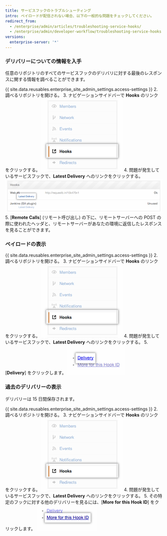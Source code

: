 ```yaml
---
title: サービスフックのトラブルシューティング
intro: ペイロードが配信されない場合、以下の一般的な問題をチェックしてください。
redirect_from:
  - /enterprise/admin/articles/troubleshooting-service-hooks/
  - /enterprise/admin/developer-workflow/troubleshooting-service-hooks
versions:
  enterprise-server: '*'
---
```


### デリバリーについての情報を入手

任意のリポジトリのすべてのサービスフックのデリバリに対する最後のレスポンスに関する情報を調べることができます。

{{ site.data.reusables.enterprise_site_admin_settings.access-settings }}
2. 調べるリポジトリを開ける。
3. ナビゲーションサイドバーで **Hooks** のリンクをクリックする。 ![フックのサイドバー](/assets/images/enterprise/settings/Enterprise-Hooks-Sidebar.png)
4. 問題が発生しているサービスフックで、**Latest Delivery** へのリンクをクリックする。 ![フックの詳細](/assets/images/enterprise/settings/Enterprise-Hooks-Details.png)
5. [**Remote Calls**] (リモート呼び出し) の下に、リモートサーバーへの POST の際に使われたヘッダと、リモートサーバーがあなたの環境に返信したレスポンスを見ることができます。

### ペイロードの表示

{{ site.data.reusables.enterprise_site_admin_settings.access-settings }}
2. 調べるリポジトリを開ける。
3. ナビゲーションサイドバーで **Hooks** のリンクをクリックする。 ![フックのサイドバー](/assets/images/enterprise/settings/Enterprise-Hooks-Sidebar.png)
4. 問題が発生しているサービスフックで、**Latest Delivery** へのリンクをクリックする。
5. [**Delivery**] をクリックします。 ![ペイロードの表示](/assets/images/enterprise/settings/Enterprise-Hooks-Payload.png)

### 過去のデリバリーの表示

デリバリーは 15 日間保存されます。

{{ site.data.reusables.enterprise_site_admin_settings.access-settings }}
2. 調べるリポジトリを開ける。
3. ナビゲーションサイドバーで **Hooks** のリンクをクリックする。 ![フックのサイドバー](/assets/images/enterprise/settings/Enterprise-Hooks-Sidebar.png)
4. 問題が発生しているサービスフックで、**Latest Delivery** へのリンクをクリックする。
5. その特定のフックに対する他のデリバリーを見るには、[**More for this Hook ID**] をクリックします。 ![デリバリーをさらに表示](/assets/images/enterprise/settings/Enterprise-Hooks-More-Deliveries.png)
